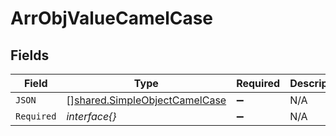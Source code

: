 # ArrObjValueCamelCase


## Fields

| Field                                                                          | Type                                                                           | Required                                                                       | Description                                                                    |
| ------------------------------------------------------------------------------ | ------------------------------------------------------------------------------ | ------------------------------------------------------------------------------ | ------------------------------------------------------------------------------ |
| `JSON`                                                                         | [][shared.SimpleObjectCamelCase](../../models/shared/simpleobjectcamelcase.md) | :heavy_minus_sign:                                                             | N/A                                                                            |
| `Required`                                                                     | *interface{}*                                                                  | :heavy_minus_sign:                                                             | N/A                                                                            |